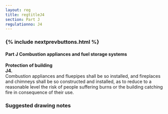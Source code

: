 ```yaml
---
layout: reg
title: regtitleJ4
section: Part J
regulationno: J4
---
```


<div class="panel panel-primary">
  <div class="panel-heading">
    <h3 class="panel-title">
      {% include nextprevbuttons.html %}
        <h4>Part J Combustion appliances and fuel storage systems</h4>
    </h3>
  </div>
  <div class="panel-body">
    <p>
        <strong>Protection of building</strong><br>
        <strong>J4.</strong><br>
            Combustion appliances and fluepipes shall be so installed, and fireplaces and chimneys shall be so constructed and installed, as to reduce to a reasonable level the risk of people suffering burns or the building catching fire in consequence of their use.
    </p>
  </div>
</div>



### Suggested drawing notes